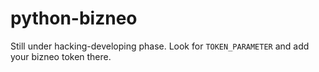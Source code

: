 # python-bizneo

Still under hacking-developing phase. Look for `TOKEN_PARAMETER` and add your bizneo token there.
